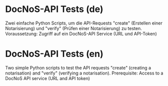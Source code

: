 # DocNoS-API Tests (de)
Zwei einfache Python Scripts, um die API-Requests "create" (Erstellen einer Notarisierung) und "verify" (Prüfen einer Notarisierung) zu testen.
Voraussetzung: Zugriff auf ein DocNoS-API Service (URL und API-Token)


# DocNoS-API Tests (en)
Two simple Python scripts to test the API requests "create" (creating a notarisation) and "verify" (verifying a notarisation).
Prerequisite: Access to a DocNoS API service (URL and API token)
